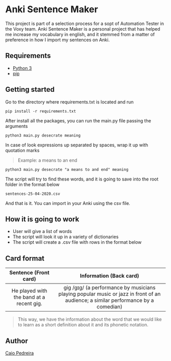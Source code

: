 # Anki Sentence Maker

This project is part of a selection process for a sopt of Automation Tester in the Voxy team. 
Anki Sentence Maker is a personal project that has helped me increase my vocabulary in english, and it stemmed from a matter of preference in how I import my sentences on Anki.

## Requirements

* [Python 3](https://www.python.org/downloads/)
* [pip](https://pypi.org/project/pip/)

## Getting started

Go to the directory where requirements.txt is located and run 

```
pip install -r requirements.txt
```

After install all the packages, you can run the main.py file passing the arguments

```
python3 main.py desecrate meaning
```

In case of look expressions up separated by spaces, wrap it up with quotation marks
> Example: a means to an end

```
python3 main.py desecrate "a means to and end" meaning
```

The script will try to find these words, and it is going to save into the root folder in the format below

```
sentences-25-04-2020.csv
```

And that is it. You can import in your Anki using the csv file.

## How it is going to work

* User will give a list of words
* The script will look it up in a variety of dictionaries
* The script will create a .csv file with rows in the format below

## Card format

|Sentence (Front card) |Information (Back card)|
|:-------------:|:-------------:|
|He played with the band at a recent gig.| gig /ɡɪɡ/ (a performance by musicians playing popular music or jazz in front of an audience; a similar performance by a comedian)|

> This way, we have the information about the word that we would like to learn as a short definition about it and its phonetic notation.


## Author

[Caio Pedreira](https://github.com/caiovvp)